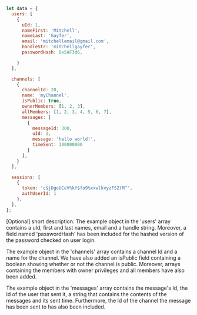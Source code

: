 ```javascript
let data = {
  users: [ 
    {
      uId: 1,
      nameFirst: 'Mitchell',
      nameLast: 'Gayfer',
      email: 'mitchellemail@gmail.com',
      handleStr: 'mitchellgayfer',
      passwordHash: 0x5AF3d6,

    }
  ],

  channels: [
    {
      channelId: 20,
      name: 'myChannel',
      isPublic: true,
      ownerMembers: [1, 2, 3],
      allMembers: [1, 2, 3, 4, 5, 6, 7],
      messages: [
        {
          messageId: 300,
          uId: 1,
          message: 'hello world!',
          timeSent: 100000000
        }
      ],
    }
  ],

  sessions: [
    {
      token: 'c$jDgeUCeV%kY$fo9%xxwlkvyzFSZ(M^',
      authUserId: 1
    },
  ],
};
```

[Optional] short description: 
The example object in the 'users' array contains a uId, first and last names, email and a handle string. Moreover, a field named 'passwordHash' has been included for the hashed version of the password checked on user login. 

The example object in the 'channels' array contains a channel Id and a name for the channel. We have also added an isPublic field containing a boolean showing whether or not the channel is public. Moreover, arrays containing the members with owner privileges and all members have also been added.

The example object in the 'messages' array contains the message's Id, the Id of the user that sent it, a string that contains the contents of the messages and its sent time. Furthermore, the Id of the channel the message has been sent to has also been included.
